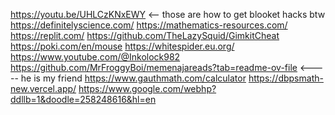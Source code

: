 https://youtu.be/UHLCzKNxEWY <-- those are how to get blooket hacks btw
https://definitelyscience.com/
https://mathematics-resources.com/
https://replit.com/
https://github.com/TheLazySquid/GimkitCheat
https://poki.com/en/mouse
https://whitespider.eu.org/
https://www.youtube.com/@Inkolock982
https://github.com/MrFroggyBoi/memenajareads?tab=readme-ov-file <----- he is my friend
https://www.gauthmath.com/calculator
https://dbpsmath-new.vercel.app/
https://www.google.com/webhp?ddllb=1&doodle=258248616&hl=en
